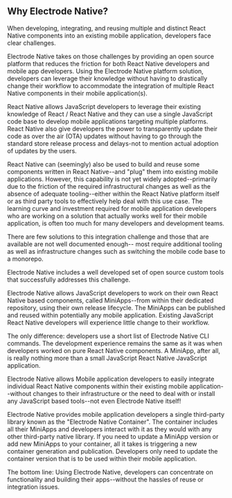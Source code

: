 ## Why Electrode Native?

When developing, integrating, and reusing multiple and distinct React Native components into an existing mobile application, developers face clear challenges.

Electrode Native takes on those challenges by providing an open source platform that reduces the friction for both React Native developers and mobile app developers. Using the Electrode Native platform solution, developers can leverage their knowledge without having to drastically change their workflow to accommodate the integration of multiple React Native components in their mobile application(s).

React Native allows JavaScript developers to leverage their existing knowledge of React / React Native and they can use a single JavaScript code base to develop mobile applications targeting multiple platforms. React Native also give developers the power to transparently update their code as over the air (OTA) updates without having to go through the standard store release process and delays-not to mention actual adoption of updates by the users.

React Native can (seemingly) also be used to build and reuse some components written in React Native--and "plug" them into existing mobile applications. However, this capability is not yet widely adopted--primarily due to the friction of the required infrastructural changes as well as the absence of adequate tooling--either within the React Native platform itself or as third party tools to effectively help deal with this use case.
The learning curve and investment required for mobile application developers who are working on a solution that actually works well for their mobile application, is often too much for many developers and development teams.

There are few solutions to this integration challenge and those that are available are not well documented enough-- most require additional tooling as well as infrastructure changes such as switching the mobile code base to a monorepo.

Electrode Native includes a well developed set of open source custom tools that successfully addresses this challenge.

Electrode Native allows JavaScript developers to work on their own React Native based components, called MiniApps--from within their dedicated repository, using their own release lifecycle. The MiniApps can be published and reused within potentially any mobile application. Existing JavaScript React Native developers will experience little change to their workflow.

The only difference: developers use a short list of Electrode Native CLI commands. The development experience remains the same as it was when developers worked on pure React Native components. A MiniApp, after all, is really nothing more than a small JavaScript React Native JavaScript application.

Electrode Native allows Mobile application developers to easily integrate individual React Native components within their existing mobile application--without changes to their infrastructure or the need to deal with or install any JavaScript based tools--not even Electrode Native itself!

Electrode Native provides mobile application developers a single third-party library known as the "Electrode Native Container". The container includes all their MiniApps and developers interact with it as they would with any other third-party native library. If you need to update a MiniApp version or add new MiniApps to your container, all it takes is triggering a new container generation and publication. Developers only need to update the container version that is to be used within their mobile application.

The bottom line: Using Electrode Native, developers can concentrate on functionality and building their apps--without the hassles of reuse or integration issues.
